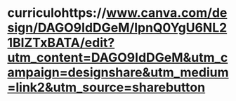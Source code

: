 # curriculohttps://www.canva.com/design/DAGO9IdDGeM/lpnQ0YgU6NL21BIZTxBATA/edit?utm_content=DAGO9IdDGeM&utm_campaign=designshare&utm_medium=link2&utm_source=sharebutton
